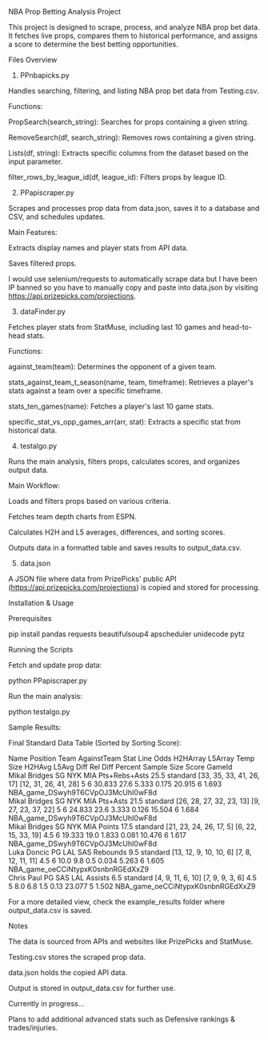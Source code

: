 NBA Prop Betting Analysis Project

This project is designed to scrape, process, and analyze NBA prop bet data. It fetches live props, compares them to historical performance, and assigns a score to determine the best betting opportunities.

Files Overview

1. PPnbapicks.py

Handles searching, filtering, and listing NBA prop bet data from Testing.csv.

Functions:

PropSearch(search_string): Searches for props containing a given string.

RemoveSearch(df, search_string): Removes rows containing a given string.

Lists(df, string): Extracts specific columns from the dataset based on the input parameter.

filter_rows_by_league_id(df, league_id): Filters props by league ID.

2. PPapiscraper.py

Scrapes and processes prop data from data.json, saves it to a database and CSV, and schedules updates.

Main Features:

Extracts display names and player stats from API data.

Saves filtered props.

I would use selenium/requests to automatically scrape data but I have been IP banned so you have to manually copy and paste into data.json by visiting https://api.prizepicks.com/projections.

3. dataFinder.py

Fetches player stats from StatMuse, including last 10 games and head-to-head stats.

Functions:

against_team(team): Determines the opponent of a given team.

stats_against_team_t_season(name, team, timeframe): Retrieves a player's stats against a team over a specific timeframe.

stats_ten_games(name): Fetches a player's last 10 game stats.

specific_stat_vs_opp_games_arr(arr, stat): Extracts a specific stat from historical data.

4. testalgo.py

Runs the main analysis, filters props, calculates scores, and organizes output data.

Main Workflow:

Loads and filters props based on various criteria.

Fetches team depth charts from ESPN.

Calculates H2H and L5 averages, differences, and sorting scores.

Outputs data in a formatted table and saves results to output_data.csv.

5. data.json

A JSON file where data from PrizePicks' public API (https://api.prizepicks.com/projections) is copied and stored for processing.

Installation & Usage

Prerequisites

pip install pandas requests beautifulsoup4 apscheduler unidecode pytz

Running the Scripts

Fetch and update prop data:

python PPapiscraper.py

Run the main analysis:

python testalgo.py

Sample Results:

Final Standard Data Table (Sorted by Sorting Score):

Name                Position  Team  AgainstTeam  Stat           Line  Odds      H2HArray                  L5Array               Temp  Size  H2HAvg  L5Avg  Diff    Rel Diff  Percent  Sample Size  Score  GameId                             
Mikal Bridges       SG        NYK   MIA          Pts+Rebs+Asts  25.5  standard  [33, 35, 33, 41, 26, 17]  [12, 31, 26, 41, 28]  5     6     30.833  27.6   5.333   0.175     20.915   6            1.693  NBA_game_DSwyh9T6CVpOJ3McUhI0wF8d  
Mikal Bridges       SG        NYK   MIA          Pts+Asts       21.5  standard  [26, 28, 27, 32, 23, 13]  [9, 27, 23, 37, 22]   5     6     24.833  23.6   3.333   0.126     15.504   6            1.684  NBA_game_DSwyh9T6CVpOJ3McUhI0wF8d  
Mikal Bridges       SG        NYK   MIA          Points         17.5  standard  [21, 23, 24, 26, 17, 5]   [6, 22, 15, 33, 19]   4.5   6     19.333  19.0   1.833   0.081     10.476   6            1.617  NBA_game_DSwyh9T6CVpOJ3McUhI0wF8d  
Luka Doncic         PG        LAL   SAS          Rebounds       9.5   standard  [13, 12, 9, 10, 10, 6]    [7, 8, 12, 11, 11]    4.5   6     10.0    9.8    0.5     0.034     5.263    6            1.605  NBA_game_oeCCiNtypxK0snbnRGEdXxZ9  
Chris Paul          PG        SAS   LAL          Assists        6.5   standard  [4, 9, 11, 6, 10]         [7, 9, 9, 3, 6]       4.5   5     8.0     6.8    1.5     0.13      23.077   5            1.502  NBA_game_oeCCiNtypxK0snbnRGEdXxZ9  


For a more detailed view, check the example_results folder where output_data.csv is saved.



Notes

The data is sourced from APIs and websites like PrizePicks and StatMuse.

Testing.csv stores the scraped prop data.

data.json holds the copied API data.

Output is stored in output_data.csv for further use.

Currently in progress...

Plans to add additional advanced stats such as Defensive rankings & trades/injuries.


